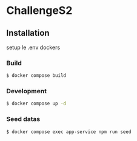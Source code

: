 # ChallengeS2

## Installation

setup le .env dockers

### Build

```bash
$ docker compose build
```

### Development

```bash
$ docker compose up -d
```

### Seed datas

```bash
$ docker compose exec app-service npm run seed
```
